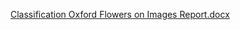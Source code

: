 [Classification Oxford Flowers on Images Report.docx](https://github.com/parisaJan/Test/files/13930153/Classification.Oxford.Flowers.on.Images.Report.docx)
